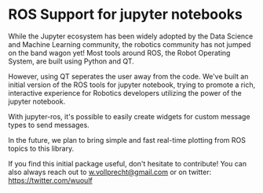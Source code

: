 # ROS Support for jupyter notebooks

While the Jupyter ecosystem has been widely adopted by
the Data Science and Machine Learning community, the 
robotics community has not jumped on the band wagon yet! 
Most tools around ROS, the Robot Operating System, are 
built using Python and QT.

However, using QT seperates the user away from the code.
We've built an initial version of the ROS tools for jupyter
notebook, trying to promote a rich, interactive experience
for Robotics developers utilizing the power of the jupyter 
notebook.

With jupyter-ros, it's possible to easily create widgets for 
custom message types to send messages. 

In the future, we plan to bring simple and fast real-time
plotting from ROS topics to this library.

If you find this initial package useful, don't hesitate to 
contribute!
You can also always reach out to w.vollprecht@gmail.com or 
on twitter: https://twitter.com/wuoulf